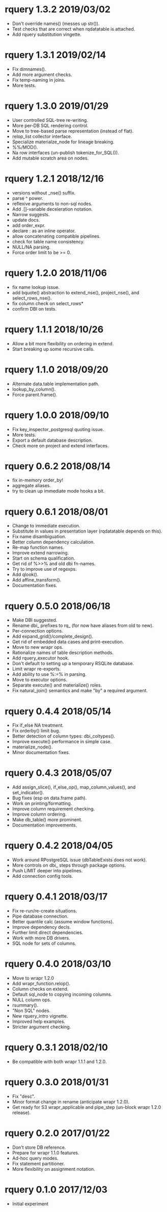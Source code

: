 
# rquery 1.3.2 2019/03/02

 * Don't override names() (messes up str()).
 * Test checks that are correct when rqdatatable is attached.
 * Add rquery substitution vingette.

# rquery 1.3.1 2019/02/14

 * Fix dimnames().
 * Add more argument checks.
 * Fix temp-naming in joins.
 * More tests.

# rquery 1.3.0 2019/01/29

 * User controlled SQL-tree re-writing.
 * More per-DB SQL rendering control.
 * Move to tree-based parse representation (instead of flat).
 * relop_list collector interface.
 * Specialize materialze_node for lineage breaking.
 * %%/MOD().
 * Na row interfaces (un-publish tokenize_for_SQL()).
 * Add mutable scratch area on nodes.

# rquery 1.2.1 2018/12/16

 * versions without _nse() suffix.
 * parse ^ power.
 * reflexive arguments to non-sql nodes.
 * Add .[]-variable deceleration notation.
 * Narrow suggests.
 * update docs.
 * add order_expr.
 * declare : as an inline operator.
 * allow concatenating compatible pipelines.
 * check for table name consistency.
 * NULL/NA parsing.
 * Force order limit to be >= 0.

# rquery 1.2.0 2018/11/06

 * fix name lookup issue.
 * add bquote() abstraction to extend_nse(), project_nse(), and select_rows_nse().
 * fix column check on select_rows*
 * confirm DBI on tests.

# rquery 1.1.1 2018/10/26

 * Allow a bit more flexibility on ordering in extend.
 * Start breaking up some recursive calls.

# rquery 1.1.0 2018/09/20

 * Alternate data.table implementation path.
 * lookup_by_column().
 * Force parent.frame().

# rquery 1.0.0 2018/09/10

 * Fix key_inspector_postgresql quoting issue. 
 * More tests.
 * Export a default database description.
 * Check more on project and extend interfaces.

# rquery 0.6.2 2018/08/14

 * fix in-memory order_by!
 * aggregate aliases.
 * try to clean up immediate mode hooks a bit.

# rquery 0.6.1 2018/08/01

 * Change to immediate execution.
 * Substitute in values in presentation layer (rqdatatable depends on this).
 * Fix name disambiguation.
 * Better column dependency calculation.
 * Re-map function names.
 * Improve extend narrowing.
 * Start on schema qualification.
 * Get rid of %>>% and old dbi fn-names.
 * Try to improve use of regexps.
 * Add qlook().
 * Add affine_transform().
 * Documentation fixes.

# rquery 0.5.0 2018/06/18

 * Make DBI suggested.
 * Rename dbi_ prefixes to rq_ (for now have aliases from old to new).
 * Per-connection options.
 * Add expand_grid()/complete_design().
 * Get rid of embedded data cases and print-execution.
 * Move to new wrapr ops.
 * Rationalize names of table description methods.
 * Add rquery_executor hook.
 * Don't default to setting up a temporary RSQLite database.
 * Limit wrapr re-exports.
 * Add ability to use %:=% in parsing.
 * Move to executor options.
 * Separate execute() and materialize() roles.
 * Fix natural_join() semantics and make "by" a required argument.

# rquery 0.4.4 2018/05/14

 * Fix if_else NA treatment.
 * Fix orderby() limit bug.
 * Better detection of column types: dbi_coltypes().
 * Improve execute() performance in simple case.
 * materialize_node().
 * Minor documentation fixes.

# rquery 0.4.3 2018/05/07

 * Add assign_slice(), if_else_op(), map_column_values(), and set_indicator().
 * Bug fixes (esp on data.frame path).
 * Work on printing/formatting.
 * Improve column requirement checking.
 * Improve column ordering.
 * Make db_table() more prominent.
 * Documentation improvements.

# rquery 0.4.2 2018/04/05

 * Work around RPostgreSQL issue (dbTableExists does not work).
 * More controls on dbi_ steps through package options.
 * Push LIMIT deeper into pipelines.
 * Add connection config tools.

# rquery 0.4.1 2018/03/17

 * Fix re-run/re-create situations.
 * Pipe database connection.
 * Better quantile calc (assume window functions).
 * Improve dependency decls.
 * Further limit direct dependencies.
 * Work with more DB drivers.
 * SQL node for sets of columns.

# rquery 0.4.0 2018/03/10

 * Move to wrapr 1.2.0
 * Add wrapr_function.relop().
 * Column checks on extend.
 * Default sql_node to copying incoming columns.
 * NULL column ops.
 * rsummary().
 * "Non SQL" nodes.
 * New rquery_intro vignette.
 * Improved help examples.
 * Stricter argument checking.

# rquery 0.3.1 2018/02/10

 * Be compatible with both wrapr 1.1.1 and 1.2.0.
 
# rquery 0.3.0 2018/01/31
 
 * Fix "desc".
 * Minor format change in rename (anticipate wrapr 1.2.0).
 * Get ready for S3 wrapr_applicable and pipe_step (un-block wrapr 1.2.0 release).

# rquery 0.2.0 2017/01/22

 * Don't store DB reference.
 * Prepare for wrapr 1.1.0 features.
 * Ad-hoc query modes.
 * Fix statement partitioner.
 * More flexibility on assignment notation.
  
# rquery 0.1.0 2017/12/03

 * Initial experiment

